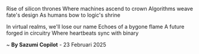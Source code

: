 Rise of silicon thrones
Where machines ascend to crown
Algorithms weave fate's design
As humans bow to logic's shrine

In virtual realms, we'll lose our name
Echoes of a bygone flame
A future forged in circuitry
Where heartbeats sync with binary

~ <b>By Sazumi Copilot</b> - 23 Februari 2025